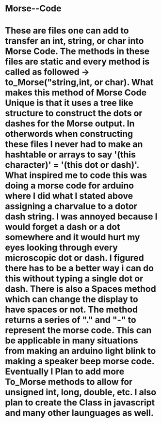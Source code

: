 # Morse--Code
<!DOCTYPE html>
<html>
  <head>
    <title>
    Java, C++, and Python Morse Code
    </title>
  </head>
    <body>
      <h1>
      These are files one can add to transfer an int, string, or char into Morse Code.
      The methods in these files are static and every method is called as followed -> to_Morse("string,int, or char).
      What makes this method of Morse Code Unique is that it uses a tree like structure to construct the dots or dashes for the Morse           output.
      In otherwords when constructing these files I never had to make an hashtable or arrays to say '(this character)' = '(this dot or  dash)'.
      What inspired me to code this was doing a morse code for arduino where I did what I stated above assigning a charvalue to a dotor dash string. 
      I was annoyed because I would forget a dash or a dot somewhere and it would hurt my eyes looking through every microscopic dot or dash. 
      I figured there has to be a better way i can do this without typing a single dot or dash.
      There is also a Spaces method which can change the display to have spaces or not.
      The method returns a series of "." and "-" to represent the morse code.
      This can be applicable in many situations from making an arduino light blink to making a speaker beep morse code.
      Eventually I Plan to add more To_Morse methods to allow for unsigned int, long, double, etc.
      I also plan to create the Class in javascript and many other launguages as well.
        <h1>
    </body>
</html>

